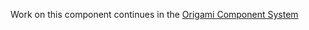 Work on this component continues in the [Origami Component System](https://github.com/Financial-Times/origami/tree/main/components/banner)
